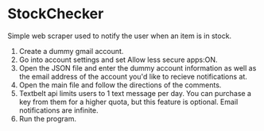 # StockChecker
Simple web scraper used to notify the user when an item is in stock. 

1) Create a dummy gmail account.
2) Go into account settings and set Allow less secure apps:ON.
3) Open the JSON file and enter the dummy account information as well as the email address of the account you'd like to recieve notifications at. 
4) Open the main file and follow the directions of the comments. 
5) Textbelt api limits users to 1 text message per day. You can purchase a key from them for a higher quota, but this feature is optional. Email notifications are infinite.
6) Run the program. 
